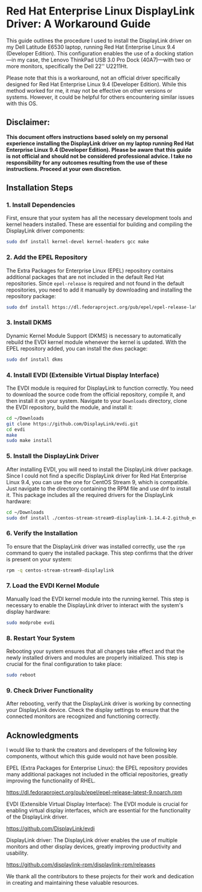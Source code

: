 # Red Hat Enterprise Linux DisplayLink Driver: A Workaround Guide

This guide outlines the procedure I used to install the DisplayLink driver on my Dell Latitude E6530 laptop, running Red Hat Enterprise Linux 9.4 (Developer Edition). This configuration enables the use of a docking station—in my case, the Lenovo ThinkPad USB 3.0 Pro Dock (40A7)—with two or more monitors, specifically the Dell 22'' U2211Ht.

Please note that this is a workaround, not an official driver specifically designed for Red Hat Enterprise Linux 9.4 (Developer Edition). While this method worked for me, it may not be effective on other versions or systems. However, it could be helpful for others encountering similar issues with this OS.


## Disclaimer:

**This document offers instructions based solely on my personal experience installing the DisplayLink driver on my laptop running Red Hat Enterprise Linux 9.4 (Developer Edition). Please be aware that this guide is not official and should not be considered professional advice. I take no responsibility for any outcomes resulting from the use of these instructions. Proceed at your own discretion.**


## Installation Steps

### 1. Install Dependencies

First, ensure that your system has all the necessary development tools and kernel headers installed. These are essential for building and compiling the DisplayLink driver components:

```bash
sudo dnf install kernel-devel kernel-headers gcc make
```

### 2. Add the EPEL Repository

The Extra Packages for Enterprise Linux (EPEL) repository contains additional packages that are not included in the default Red Hat repositories. Since `epel-release` is required and not found in the default repositories, you need to add it manually by downloading and installing the repository package:

```bash
sudo dnf install https://dl.fedoraproject.org/pub/epel/epel-release-latest-9.noarch.rpm
```

### 3. Install DKMS

Dynamic Kernel Module Support (DKMS) is necessary to automatically rebuild the EVDI kernel module whenever the kernel is updated. With the EPEL repository added, you can install the `dkms` package:

```bash
sudo dnf install dkms
```

### 4. Install EVDI (Extensible Virtual Display Interface)

The EVDI module is required for DisplayLink to function correctly. You need to download the source code from the official repository, compile it, and then install it on your system. Navigate to your `Downloads` directory, clone the EVDI repository, build the module, and install it:

```bash
cd ~/Downloads
git clone https://github.com/DisplayLink/evdi.git
cd evdi
make
sudo make install
```

### 5. Install the DisplayLink Driver

After installing EVDI, you will need to install the DisplayLink driver package. Since I could not find a specific DisplayLink driver for Red Hat Enterprise Linux 9.4, you can use the one for CentOS Stream 9, which is compatible. Just navigate to the directory containing the RPM file and use dnf to install it. This package includes all the required drivers for the DisplayLink hardware:

```bash
cd ~/Downloads
sudo dnf install ./centos-stream-stream9-displaylink-1.14.4-2.github_evdi.x86_64.rpm
```

### 6. Verify the Installation

To ensure that the DisplayLink driver was installed correctly, use the `rpm` command to query the installed package. This step confirms that the driver is present on your system:

```bash
rpm -q centos-stream-stream9-displaylink
```

### 7. Load the EVDI Kernel Module

Manually load the EVDI kernel module into the running kernel. This step is necessary to enable the DisplayLink driver to interact with the system's display hardware:

```bash
sudo modprobe evdi
```

### 8. Restart Your System

Rebooting your system ensures that all changes take effect and that the newly installed drivers and modules are properly initialized. This step is crucial for the final configuration to take place:

```bash
sudo reboot
```

### 9. Check Driver Functionality

After rebooting, verify that the DisplayLink driver is working by connecting your DisplayLink device. Check the display settings to ensure that the connected monitors are recognized and functioning correctly.


## Acknowledgments
 
I would like to thank the creators and developers of the following key components, without which this guide would not have been possible.

EPEL (Extra Packages for Enterprise Linux): the EPEL repository provides many additional packages not included in the official repositories, greatly improving the functionality of RHEL.

https://dl.fedoraproject.org/pub/epel/epel-release-latest-9.noarch.rpm

EVDI (Extensible Virtual Display Interface): The EVDI module is crucial for enabling virtual display interfaces, which are essential for the functionality of the DisplayLink driver.

https://github.com/DisplayLink/evdi

DisplayLink driver: The DisplayLink driver enables the use of multiple monitors and other display devices, greatly improving productivity and usability.

https://github.com/displaylink-rpm/displaylink-rpm/releases

We thank all the contributors to these projects for their work and dedication in creating and maintaining these valuable resources.


